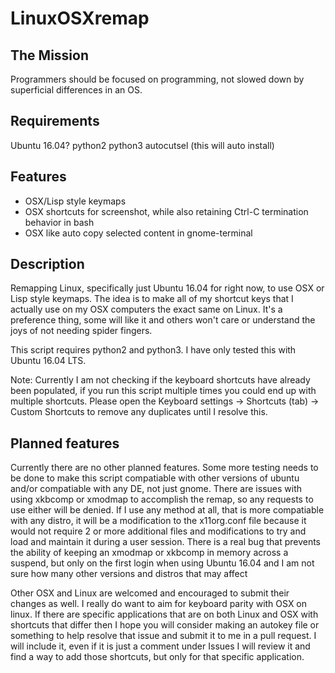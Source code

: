 # LinuxOSXremap

## The Mission

Programmers should be focused on programming, not slowed down by superficial differences in an OS.

## Requirements
Ubuntu 16.04?
python2
python3
autocutsel (this will auto install)

## Features
* OSX/Lisp style keymaps
* OSX shortcuts for screenshot, while also retaining Ctrl-C termination behavior in bash
* OSX like auto copy selected content in gnome-terminal

## Description

Remapping Linux, specifically just Ubuntu 16.04 for right now, to use OSX or Lisp style keymaps. The idea is to make all of my shortcut keys that I actually use on my OSX computers the exact same on Linux. It's a preference thing, some will like it and others won't care or understand the joys of not needing spider fingers.

This script requires python2 and python3. I have only tested this with Ubuntu 16.04 LTS.

Note: Currently I am not checking if the keyboard shortcuts have already been populated, if you run this script multiple times you could end up with multiple shortcuts. Please open the Keyboard settings -> Shortcuts (tab) -> Custom Shortcuts to remove any duplicates until I resolve this.

## Planned features

Currently there are no other planned features. Some more testing needs to be done to make this script compatiable with other versions of ubuntu and/or compatiable with any DE, not just gnome. There are issues with using xkbcomp or xmodmap to accomplish the remap, so any requests to use either will be denied. If I use any method at all, that is more compatiable with any distro, it will be a modification to the x11org.conf file because it would not require 2 or more additional files and modifications to try and load and maintain it during a user session. There is a real bug that prevents the ability of keeping an xmodmap or xkbcomp in memory across a suspend, but only on the first login when using Ubuntu 16.04 and I am not sure how many other versions and distros that may affect

Other OSX and Linux are welcomed and encouraged to submit their changes as well. I really do want to aim for keyboard parity with OSX on linux. If there are specific applications that are on both Linux and OSX with shortcuts that differ then I hope you will consider making an autokey file or something to help resolve that issue and submit it to me in a pull request. I will include it, even if it is just a comment under Issues I will review it and find a way to add those shortcuts, but only for that specific application.